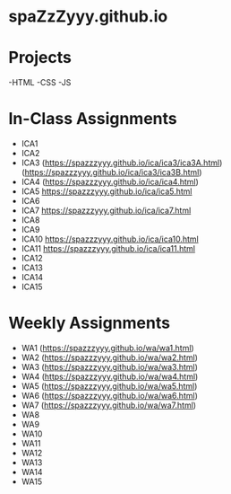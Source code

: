# spaZzZyyy.github.io

# Projects
-HTML
-CSS
-JS

# In-Class Assignments

- ICA1
- ICA2
- ICA3 (https://spazzzyyy.github.io/ica/ica3/ica3A.html) (https://spazzzyyy.github.io/ica/ica3/ica3B.html)
- ICA4 (https://spazzzyyy.github.io/ica/ica4.html)
- ICA5 https://spazzzyyy.github.io/ica/ica5.html
- ICA6
- ICA7 https://spazzzyyy.github.io/ica/ica7.html
- ICA8
- ICA9
- ICA10 https://spazzzyyy.github.io/ica/ica10.html
- ICA11 https://spazzzyyy.github.io/ica/ica11.html
- ICA12
- ICA13
- ICA14
- ICA15

# Weekly Assignments

- WA1 (https://spazzzyyy.github.io/wa/wa1.html)
- WA2 (https://spazzzyyy.github.io/wa/wa2.html)
- WA3 (https://spazzzyyy.github.io/wa/wa3.html)
- WA4 (https://spazzzyyy.github.io/wa/wa4.html)
- WA5 (https://spazzzyyy.github.io/wa/wa5.html)
- WA6 (https://spazzzyyy.github.io/wa/wa6.html)
- WA7 (https://spazzzyyy.github.io/wa/wa7.html)
- WA8
- WA9
- WA10
- WA11
- WA12
- WA13
- WA14
- WA15